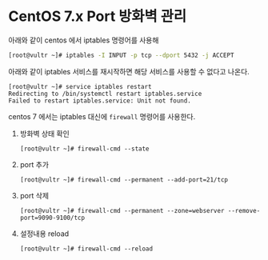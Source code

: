 # CentOS 7.x Port 방화벽 관리

아래와 같이 centos 에서 iptables 명령어를 사용해

```bash
[root@vultr ~]# iptables -I INPUT -p tcp --dport 5432 -j ACCEPT
```

아래와 같이 iptables 서비스를 재시작하면 해당 서비스를 사용할 수 없다고 나온다.

```text
[root@vultr ~]# service iptables restart
Redirecting to /bin/systemctl restart iptables.service
Failed to restart iptables.service: Unit not found.
```

centos 7 에서는 iptables 대신에 `firewall` 명령어를 사용한다.

1. 방화벽 상태 확인

   ```text
   [root@vultr ~]# firewall-cmd --state
   ```

2. port 추가

   ```text
   [root@vultr ~]# firewall-cmd --permanent --add-port=21/tcp
   ```

3. port 삭제

   ```text
   [root@vultr ~]# firewall-cmd --permanent --zone=webserver --remove-port=9090-9100/tcp 
   ```

4. 설정내용 reload

   ```text
   [root@vultr ~]# firewall-cmd --reload
   ```

